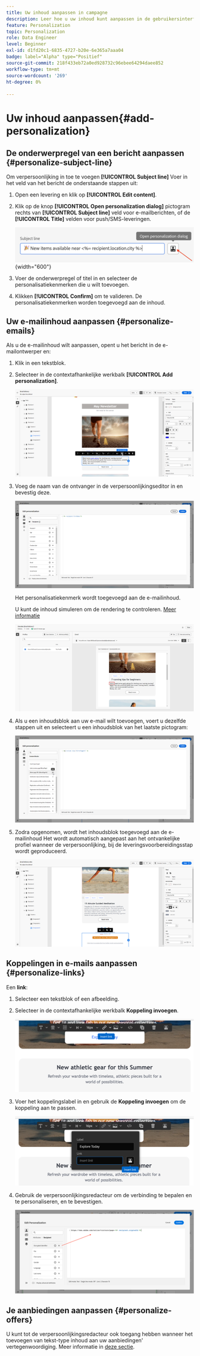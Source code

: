 ```yaml
---
title: Uw inhoud aanpassen in campagne
description: Leer hoe u uw inhoud kunt aanpassen in de gebruikersinterface van Adobe Campaign
feature: Personalization
topic: Personalization
role: Data Engineer
level: Beginner
exl-id: d1fd20c1-6835-4727-b20e-6e365a7aaa04
badge: label="Alpha" type="Positief"
source-git-commit: 218f433eb72a0ed928732c96ebee64294daee852
workflow-type: tm+mt
source-wordcount: '269'
ht-degree: 0%

---
```



# Uw inhoud aanpassen{#add-personalization}

## De onderwerpregel van een bericht aanpassen {#personalize-subject-line}

Om verpersoonlijking in toe te voegen **[!UICONTROL Subject line]** Voer in het veld van het bericht de onderstaande stappen uit:

1. Open een levering en klik op **[!UICONTROL Edit content]**.
1. Klik op de knop **[!UICONTROL Open personalization dialog]** pictogram rechts van **[!UICONTROL Subject line]** veld voor e-mailberichten, of de **[!UICONTROL Title]** velden voor push/SMS-leveringen.

   ![](assets/perso-subject.png){width="600"}

1. Voer de onderwerpregel of titel in en selecteer de personalisatiekenmerken die u wilt toevoegen.

1. Klikken **[!UICONTROL Confirm]** om te valideren. De personalisatiekenmerken worden toegevoegd aan de inhoud.

## Uw e-mailinhoud aanpassen {#personalize-emails}

Als u de e-mailinhoud wilt aanpassen, opent u het bericht in de e-mailontwerper en:

1. Klik in een tekstblok.
1. Selecteer in de contextafhankelijke werkbalk **[!UICONTROL Add personalization]**.

   ![](assets/perso-add-to-content.png)

1. Voeg de naam van de ontvanger in de verpersoonlijkingseditor in en bevestig deze.

   ![](assets/perso-add-name.png)

   Het personalisatiekenmerk wordt toegevoegd aan de e-mailinhoud.

   U kunt de inhoud simuleren om de rendering te controleren. [Meer informatie](../preview-test/preview-content.md)

   ![](assets/perso-rendering.png)

1. Als u een inhoudsblok aan uw e-mail wilt toevoegen, voert u dezelfde stappen uit en selecteert u een inhoudsblok van het laatste pictogram:

   ![](assets/perso-insert-block.png)

1. Zodra opgenomen, wordt het inhoudsblok toegevoegd aan de e-mailinhoud Het wordt automatisch aangepast aan het ontvankelijke profiel wanneer de verpersoonlijking, bij de leveringsvoorbereidingsstap wordt geproduceerd.

   ![](assets/perso-content-block-in-email.png)

## Koppelingen in e-mails aanpassen {#personalize-links}

Een **link**:

1. Selecteer een tekstblok of een afbeelding.
1. Selecteer in de contextafhankelijke werkbalk **Koppeling invoegen**.

   ![](assets/perso-link.png)

1. Voer het koppelingslabel in en gebruik de **Koppeling invoegen** om de koppeling aan te passen.

   ![](assets/perso-link-insert-icon.png)

1. Gebruik de verpersoonlijkingsredacteur om de verbinding te bepalen en te personaliseren, en te bevestigen.

   ![](assets/perso-link-edit.png)


## Je aanbiedingen aanpassen {#personalize-offers}

U kunt tot de verpersoonlijkingsredacteur ook toegang hebben wanneer het toevoegen van tekst-type inhoud aan uw aanbiedingen&#39; vertegenwoordiging. Meer informatie in [deze sectie](../content/offers.md).

